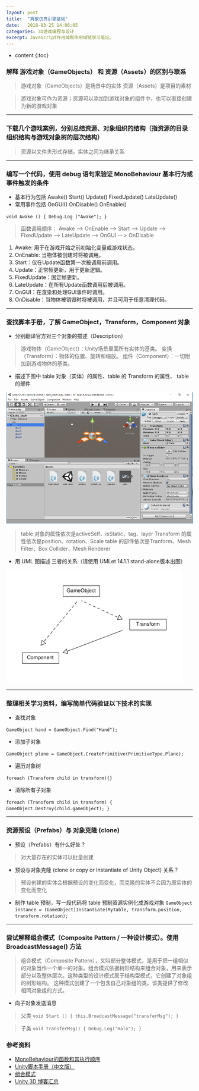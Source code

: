 ```yaml
---
layout: post
title:  "离散仿真引擎基础"
date:   2018-03-25 14:06:05
categories: 3D游戏编程与设计
excerpt: JavaScript作用域和作用域链学习笔记。
---
```


* content
{:toc}

### 解释 游戏对象（GameObjects） 和 资源（Assets）的区别与联系

>游戏对象（GameObjects）是场景中的实体
资源（Assets）是项目的素材

>游戏对象可作为资源；资源可以添加到游戏对象的组件中，也可以直接创建为新的游戏对象

---

### 下载几个游戏案例，分别总结资源、对象组织的结构（指资源的目录组织结构与游戏对象树的层次结构）

>资源以文件夹形式存储，实体之间为继承关系

---

### 编写一个代码，使用 debug 语句来验证 MonoBehaviour 基本行为或事件触发的条件

* 基本行为包括 Awake() Start() Update() FixedUpdate() LateUpdate()
* 常用事件包括 OnGUI() OnDisable() OnEnable()

`void Awake () { Debug.Log ("Awake"); }`
>函数调用顺序：
Awake --> OnEnable --> Start --> Update --> FixedUpdate --> LateUpdate --> OnGUI  -- > OnDisable
1. Awake: 用于在游戏开始之前初始化变量或游戏状态。
2. OnEnable: 当物体被创建时将被调用。
3. Start：仅在Update函数第一次被调用前调用。
4. Update：正常帧更新，用于更新逻辑。
5. FixedUpdate：固定帧更新。
6. LateUpdate：在所有Update函数调用后被调用。
7. OnGUI：在渲染和处理GUI事件时调用。
8. OnDisable：当物体被销毁时将被调用，并且可用于任意清理代码。

---

### 查找脚本手册，了解 GameObject，Transform，Component 对象

* 分别翻译官方对三个对象的描述（Description）
>游戏物体（GameObject）：Unity场景里面所有实体的基类。
变换（Transform）：物体的位置、旋转和缩放。
组件（Component）：一切附加到游戏物体的基类。

* 描述下图中 table 对象（实体）的属性、table 的 Transform 的属性、 table 的部件

![Image text](https://raw.githubusercontent.com/Lyrix28/Lyrix28.github.io/master/assets/ch02-homework.png)

>table 对象的属性依次是activeSelf、isStatic、tag、layer
 Transform 的属性依次是position、rotation、Scale
 table 的部件依次是Tranform、Mesh Filter、Box Collider、Mesh Renderer

* 用 UML 图描述 三者的关系（请使用 UMLet 14.1.1 stand-alone版本出图）

![Image text](https://raw.githubusercontent.com/Lyrix28/Lyrix28.github.io/master/assets/Relation.png)

---

### 整理相关学习资料，编写简单代码验证以下技术的实现
* 查找对象

`GameObject hand = GameObject.Find("Hand");`
* 添加子对象

`GameObject plane = GameObject.CreatePrimitive(PrimitiveType.Plane);`
* 遍历对象树

`foreach (Transform child in transform){}`
* 清除所有子对象

`foreach (Transform child in transform) {
    GameObject.Destroy(child.gameObject);
}`

---

### 资源预设（Prefabs）与 对象克隆 (clone)
* 预设（Prefabs）有什么好处？
>对大量存在的实体可以批量创建

* 预设与对象克隆 (clone or copy or Instantiate of Unity Object) 关系？
>预设创建的实体会根据预设的变化而变化，而克隆的实体不会因为原实体的变化而变化

* 制作 table 预制，写一段代码将 table 预制资源实例化成游戏对象
`GameObject instance = (GameObject)Instantiate(MyTable, transform.position, transform.rotation);`

---

### 尝试解释组合模式（Composite Pattern / 一种设计模式）。使用 BroadcastMessage() 方法

>组合模式（Composite Pattern），又叫部分整体模式，是用于把一组相似的对象当作一个单一的对象。组合模式依据树形结构来组合对象，用来表示部分以及整体层次。这种类型的设计模式属于结构型模式，它创建了对象组的树形结构。
这种模式创建了一个包含自己对象组的类。该类提供了修改相同对象组的方式。

* 向子对象发送消息
>父类
`void Start () { this.BroadcastMessage("transferMsg"); }`

>子类
`void transferMsg() { Debug.Log("Halo"); }`

### 参考资料

* [MonoBehaviour的函数和其执行顺序](https://blog.csdn.net/moonlightwalk/article/details/39253915)
* [Unity脚本手册（中文版）](http://www.ceeger.com/Script/index.Classes.html)
* [组合模式](http://www.runoob.com/design-pattern/composite-pattern.html)
* [Unity 3D 博客汇总](https://blog.csdn.net/pmlpml/article/details/72236930)